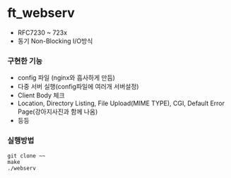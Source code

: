 # ft_webserv
- RFC7230 ~ 723x
- 동기 Non-Blocking I/O방식  
### 구현한 기능
- config 파일 (nginx와 흡사하게 만듬)
- 다중 서버 실행(config파일에 여러개 서버설정) 
- Client Body 체크 
- Location, Directory Listing, File Upload(MIME TYPE), CGI, Default Error Page(강아지사진과 함께 나옴)
- 등등
### 실행방법
```
git clone ~~
make
./webserv
```
